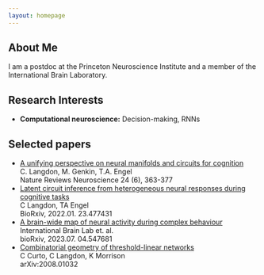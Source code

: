 ```yaml
---
layout: homepage
---
```


## About Me

I am a postdoc at the Princeton Neuroscience Institute and a member of the International Brain Laboratory.

## Research Interests

- **Computational neuroscience:** Decision-making, RNNs


## Selected papers
* [A unifying perspective on neural manifolds and circuits for cognition](https://www.nature.com/articles/s41583-023-00693-x)  
C. Langdon, M. Genkin, T.A. Engel  
Nature Reviews Neuroscience 24 (6), 363-377
* [Latent circuit inference from heterogeneous neural responses during cognitive tasks](https://www.biorxiv.org/content/biorxiv/early/2022/01/24/2022.01.23.477431.full.pdf)    
C Langdon, TA Engel     
BioRxiv, 2022.01. 23.477431  
* [A brain-wide map of neural activity during complex behaviour](https://www.biorxiv.org/content/10.1101/2023.07.04.547681v2.full.pdf)  
International Brain Lab et. al.  
bioRxiv, 2023.07. 04.547681
* [Combinatorial geometry of threshold-linear networks](https://arxiv.org/pdf/2008.01032.pdf)  
C Curto, C Langdon, K Morrison  
arXiv:2008.01032  



